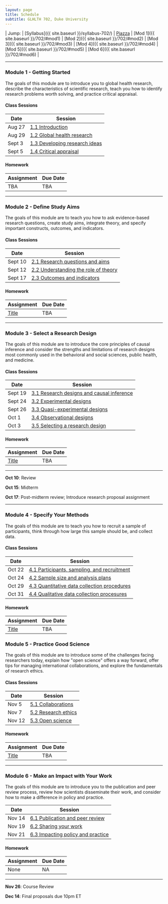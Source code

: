 ```yaml
---
layout: page
title: Schedule 
subtitle: GLHLTH 702, Duke University
---
```


| Jump: | [Syllabus]({{ site.baseurl }}/syllabus-702/) | [Piazza](piazza.com/duke/fall2019/glhlth371psy309/home) | [Mod 1]({{ site.baseurl }}/702/#mod1) | [Mod 2]({{ site.baseurl }}/702/#mod2) | [Mod 3]({{ site.baseurl }}/702/#mod3) | [Mod 4]({{ site.baseurl }}/702/#mod4) | [Mod 5]({{ site.baseurl }}/702/#mod5) | [Mod 6]({{ site.baseurl }}/702/#mod6) | 

* * *

### <a name="mod1"></a> Module 1 - Getting Started

The goals of this module are to introduce you to global health research, describe the characteristics of scientific research, teach you how to identify research problems worth solving, and practice critical appraisal.

#### Class Sessions

| Date    | Session             | 
|---------|---------------------|
| Aug 27  | [1.1 Introduction]() |
| Aug 29  | [1.2 Global health research]() |
| Sept 3  | [1.3 Developing research ideas]() |
| Sept 5  | [1.4 Critical appraisal]() |

<p></p>

#### Homework

| Assignment                    | Due Date |
|-------------------------------|----------|
| TBA                           | TBA      |

* * *

### <a name="mod2"></a> Module 2 - Define Study Aims

The goals of this module are to teach you how to ask evidence-based research questions, create study aims, integrate theory, and specify important constructs, outcomes, and indicators.

#### Class Sessions

| Date    | Session             | 
|---------|---------------------|
| Sept 10  | [2.1 Research questions and aims]() |
| Sept 12  | [2.2 Understanding the role of theory]() |
| Sept 17  | [2.3 Outcomes and indicators]() |

<p></p>

#### Homework

| Assignment                    | Due Date |
|-------------------------------|----------|
| [Title]()  | TBA |

* * *

### <a name="mod3"></a> Module 3 - Select a Research Design

The goals of this module are to introduce the core principles of causal inference and consider the strengths and limitations of research designs most commonly used in the behavioral and social sciences, public health, and medicine.

#### Class Sessions

| Date    | Session             | 
|---------|---------------------|
| Sept 19 | [3.1 Research designs and causal inference]() |
| Sept 24  | [3.2 Experimental designs]() |
| Sept 26  | [3.3 Quasi-experimental designs]() |
| Oct 1  | [3.4 Observational designs]() |
| Oct 3  | [3.5 Selecting a research design]() |

<p></p>

#### Homework

| Assignment                    | Due Date |
|-------------------------------|----------|
| [Title]()  | TBA |

* * *

**Oct 10**: Review

**Oct 15**: Midterm

**Oct 17**: Post-midterm review;  Introduce research proposal assignment

* * *

### <a name="mod4"></a> Module 4 - Specify Your Methods

The goals of this module are to teach you how to recruit a sample of participants, think through how large this sample should be, and collect data.  

#### Class Sessions

| Date    | Session             | 
|---------|---------------------|
| Oct 22  | [4.1 Participants, sampling, and recruitment]() |
| Oct 24  | [4.2 Sample size and analysis plans]() |
| Oct 29  | [4.3 Quantitative data collection procedures]() |
| Oct 31  | [4.4 Qualitative data collection procesures]() |

<p></p>

#### Homework

| Assignment                    | Due Date |
|-------------------------------|----------|
| [Title]()  | TBA |


### <a name="mod5"></a> Module 5 - Practice Good Science

The goals of this module are to introduce some of the challenges facing researchers today, explain how "open science" offers a way forward, offer tips for managing international collaborations, and explore the fundamentals of research ethics.

#### Class Sessions

| Date    | Session             | 
|---------|---------------------|
| Nov 5  | [5.1 Collaborations]() |
| Nov 7  | [5.2 Research ethics]() |
| Nov 12  | [5.3 Open science]() |

#### Homework

| Assignment                    | Due Date |
|-------------------------------|----------|
| [Title]()  | TBA |

* * *

### <a name="mod6"></a> Module 6 - Make an Impact with Your Work

The goals of this module are to introduce you to the publication and peer review process, review how scientists disseminate their work, and consider how to make a difference in policy and practice.

| Date    | Session             | 
|---------|---------------------|
| Nov 14  | [6.1 Publication and peer review]() |
| Nov 19  | [6.2 Sharing your work]() |
| Nov 21  | [6.3 Impacting policy and practice]() |

<p></p>

#### Homework

| Assignment                    | Due Date |
|-------------------------------|----------|
| None  | NA |

* * *

**Nov 26**: Course Review

**Dec 14**: Final proposals due 10pm ET